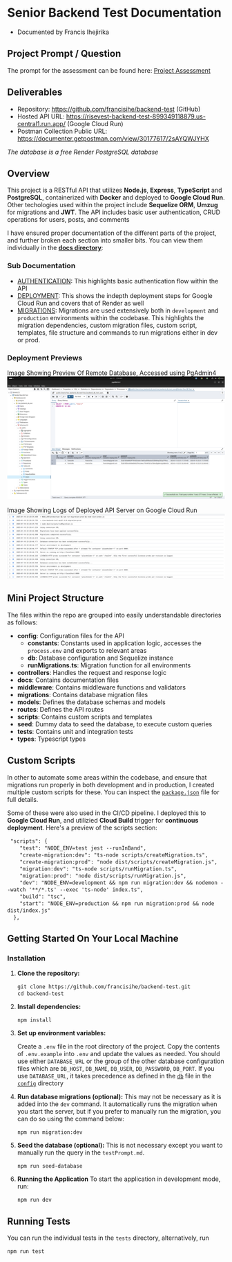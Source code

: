 # Senior Backend Test Documentation
- Documented by Francis Ihejirika

## Project Prompt / Question

The prompt for the assessment can be found here: [Project Assessment](./testPrompt.md)

## Deliverables

- Repository: https://github.com/francisihe/backend-test (GitHub)
- Hosted API URL: https://risevest-backend-test-899349118879.us-central1.run.app/ (Google Cloud Run)
- Postman Collection Public URL: https://documenter.getpostman.com/view/30177617/2sAYQWJYHX

_The database is a free Render PostgreSQL database_

## Overview

This project is a RESTful API that utilizes **Node.js**, **Express**, **TypeScript** and **PostgreSQL**, containerized with **Docker** and deployed to **Google Cloud Run**. Other techologies used within the project include **Sequelize ORM**, **Umzug** for migrations and **JWT**. The API includes basic user authentication, CRUD operations for users, posts, and comments

I have ensured proper documentation of the different parts of the project, and further broken each section into smaller bits. You can view them individually in the [**docs directory**](./docs/):

### Sub Documentation
- [AUTHENTICATION](./docs/AUTHENTICATION.md): This highlights basic authentication flow within the API
- [DEPLOYMENT](./docs/DEPLOYMENT.md): This shows the indepth deployment steps for Google Cloud Run and covers that of Render as well
- [MIGRATIONS](./docs/MIGRATIONS.md): Migrations are used extensively both in `development` and `production` environments within the codebase. This highlights the migration dependencies, custom migration files, custom script, templates, file structure and commands to run migrations either in dev or prod.

### Deployment Previews

Image Showing Preview Of Remote Database, Accessed using PgAdmin4
![Image Showing Preview Of Remote Database, Accessed using PgAdmin4](<images/Screenshot from 2025-01-11 01-34-03.png>) 

Image Showing Logs of Deployed API Server on Google Cloud Run
![Image Showing Logs of Deployed API Server on Google Cloud Run](<images/Screenshot from 2025-01-10 23-45-47.png>) 

## Mini Project Structure
The files within the repo are grouped into easily understandable directories as follows:


- **config**: Configuration files for the API
    - **constants**: Constants used in application logic, accesses the `process.env` and exports to relevant areas
    - **db**: Database configuration and Sequelize instance
    - **runMigrations.ts**: Migration function for all environments
- **controllers**: Handles the request and response logic
- **docs**: Contains documentation files
- **middleware**: Contains middleware functions and validators
- **migrations**: Contains database migration files
- **models**: Defines the database schemas and models
- **routes**: Defines the API routes
- **scripts**: Contains custom scripts and templates
- **seed**: Dummy data to seed the database, to execute custom queries
- **tests**: Contains unit and integration tests
- **types**: Typescript types


## Custom Scripts

In other to automate some areas within the codebase, and ensure that migrations run properly in both development and in production, I created multiple custom scripts for these. You can inspect the [`package.json`](./package.json) file for full details.

Some of these were also used in the CI/CD pipeline. I deployed this to **Google Cloud Run**, and utilizied **Cloud Build** trigger for **continuous deployment**. Here's a preview of the scripts section:
```
 "scripts": {
    "test": "NODE_ENV=test jest --runInBand",
    "create-migration:dev": "ts-node scripts/createMigration.ts",
    "create-migration:prod": "node dist/scripts/createMigration.js",
    "migration:dev": "ts-node scripts/runMigration.ts",
    "migration:prod": "node dist/scripts/runMigration.js",
    "dev": "NODE_ENV=development && npm run migration:dev && nodemon --watch '**/*.ts' --exec 'ts-node' index.ts",
    "build": "tsc",
    "start": "NODE_ENV=production && npm run migration:prod && node dist/index.js"
  },
```

## Getting Started On Your Local Machine

### Installation

1. **Clone the repository:**
   ```
   git clone https://github.com/francisihe/backend-test.git
   cd backend-test
   ```

2. **Install dependencies:**
    ```
    npm install
    ```

3. **Set up environment variables:**

    Create a `.env` file in the root directory of the project.
    Copy the contents of `.env.example` into `.env` and update the values as needed. You should use either `DATABASE_URL` or the group of the other database configuration files which are `DB_HOST`, `DB_NAME`, `DB_USER`, `DB_PASSWORD`, `DB_PORT`. If you use `DATABASE_URL`, it takes precedence as defined in the [`db`](./config/db.ts) file in the [`config`](./config/) directory

4. **Run database migrations (optional):**
    This may not be necessary as it is added into the `dev` command. It automatically runs the migration when you start the server, but if you prefer to manually run the migration, you can do so using the command below:
    ```
    npm run migration:dev
    ```

5. **Seed the database (optional):**
    This is not necessary except you want to manually run the query in the `testPrompt.md`.
    ```
    npm run seed-database
    ```

6. **Running the Application**
    To start the application in development mode, run:
    ```
    npm run dev
    ```


## Running Tests
You can run the individual tests in the `tests` directory, alternatively, run

```
npm run test
```